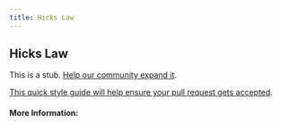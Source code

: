 ```yaml
---
title: Hicks Law
---
```


## Hicks Law

This is a stub. [Help our community expand it](https://github.com/freeCodeCamp/guide-articles/tree/master/articles/User-Experience-Design/Hicks-Law/index.md).

[This quick style guide will help ensure your pull request gets accepted](https://github.com/freeCodeCamp/guide-articles/blob/master/README.md).

<!-- The article goes here, in GitHub-flavored Markdown. Feel free to add YouTube videos, images, and CodePen/JSBin embeds  -->

#### More Information:
<!-- Please add any articles you think might be helpful to read before writing the article -->


